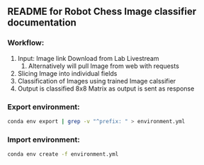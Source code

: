 ## README for Robot Chess Image classifier documentation

### Workflow:

1) Input: Image link Download from Lab Livestream
    1) Alternatively will pull Image from web with requests
2) Slicing Image into individual fields
3) Classification of Images using trained Image calssifier
4) Output is classified 8x8 Matrix as output is sent as response

### Export environment:

```bash
conda env export | grep -v "^prefix: " > environment.yml
```

### Import environment:

```bash
conda env create -f environment.yml
```